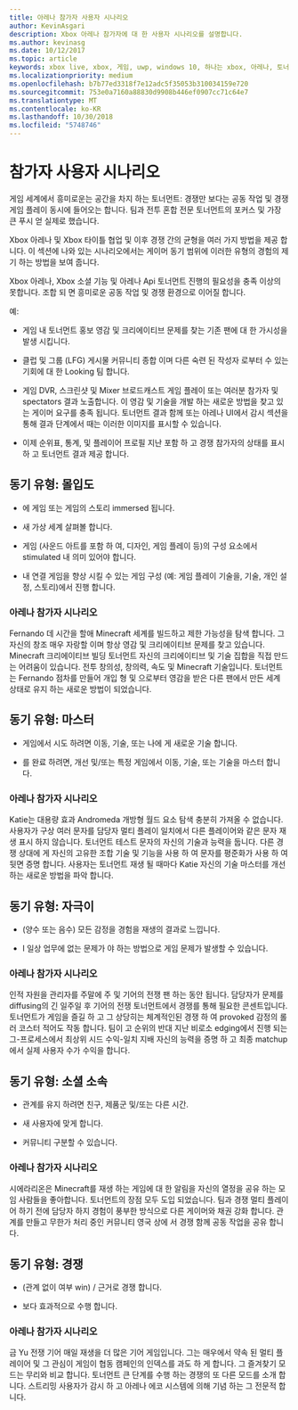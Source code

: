 ```yaml
---
title: 아레나 참가자 사용자 시나리오
author: KevinAsgari
description: Xbox 아레나 참가자에 대 한 사용자 시나리오를 설명합니다.
ms.author: kevinasg
ms.date: 10/12/2017
ms.topic: article
keywords: xbox live, xbox, 게임, uwp, windows 10, 하나는 xbox, 아레나, 토너먼트, ux
ms.localizationpriority: medium
ms.openlocfilehash: b7b77ed3318f7e12adc5f35053b310034159e720
ms.sourcegitcommit: 753e0a7160a88830d9908b446ef0907cc71c64e7
ms.translationtype: MT
ms.contentlocale: ko-KR
ms.lasthandoff: 10/30/2018
ms.locfileid: "5748746"
---
```

# <a name="participant-user-scenarios"></a>참가자 사용자 시나리오

게임 세계에서 흥미로운는 공간을 차지 하는 토너먼트: 경쟁만 보다는 공동 작업 및 경쟁 게임 플레이 동시에 들어오는 합니다. 팀과 전투 혼합 전문 토너먼트의 포커스 및 가장 큰 푸시 얻 실제로 했습니다.

Xbox 아레나 및 Xbox 타이틀 협업 및 이후 경쟁 간의 균형을 여러 가지 방법을 제공 합니다. 이 섹션에 나와 있는 시나리오에서는 게이머 동기 범위에 이러한 유형의 경험의 제기 하는 방법을 보여 줍니다.

Xbox 아레나, Xbox 소셜 기능 및 아레나 Api 토너먼트 진행의 필요성을 충족 이상의 못합니다. 조합 되 면 흥미로운 공동 작업 및 경쟁 환경으로 이어질 합니다.

예:

* 게임 내 토너먼트 홍보 영감 및 크리에이티브 문제를 찾는 기존 팬에 대 한 가시성을 발생 시킵니다.

* 클럽 및 그룹 (LFG) 게시물 커뮤니티 종합 이며 다른 숙련 된 작성자 로부터 수 있는 기회에 대 한 Looking 팀 합니다.

* 게임 DVR, 스크린샷 및 Mixer 브로드캐스트 게임 플레이 또는 여러분 참가자 및 spectators 결과 노출합니다. 이 영감 및 기술을 개발 하는 새로운 방법을 찾고 있는 게이머 요구를 충족 됩니다. 토너먼트 결과 함께 또는 아레나 UI에서 감시 섹션을 통해 결과 단계에서 때는 이러한 이미지를 표시할 수 있습니다.

* 이제 순위표, 통계, 및 플레이어 프로필 지난 포함 하 고 경쟁 참가자의 상태를 표시 하 고 토너먼트 결과 제공 합니다.

## <a name="motivation-type-immersion"></a>동기 유형: 몰입도

* 에 게임 또는 게임의 스토리 immersed 됩니다.

* 새 가상 세계 살펴볼 합니다.

* 게임 (사운드 아트를 포함 하 여, 디자인, 게임 플레이 등)의 구성 요소에서 stimulated 내 의미 있어야 합니다.

* 내 연결 게임을 향상 시킬 수 있는 게임 구성 (예: 게임 플레이 기술을, 기술, 개인 설정, 스토리)에서 진행 합니다.

### <a name="arena-participant-scenario"></a>아레나 참가자 시나리오

Fernando 데 시간을 할애 Minecraft 세계를 빌드하고 제한 가능성을 탐색 합니다. 그 자신의 창조 매우 자랑할 이며 항상 영감 및 크리에이티브 문제를 찾고 있습니다. Minecraft 크리에이티브 빌딩 토너먼트 자신의 크리에이티브 및 기술 집합을 직접 만드는 어려움이 있습니다. 전투 창의성, 창의력, 속도 및 Minecraft 기술입니다. 토너먼트는 Fernando 점차를 만들어 개입 형 및 으로부터 영감을 받은 다른 팬에서 만든 세계 상태로 유지 하는 새로운 방법이 되었습니다.

## <a name="motivation-type-mastery"></a>동기 유형: 마스터

* 게임에서 시도 하려면 이동, 기술, 또는 나에 게 새로운 기술 합니다.

* 를 완료 하려면, 개선 및/또는 특정 게임에서 이동, 기술, 또는 기술을 마스터 합니다.

### <a name="arena-participant-scenario"></a>아레나 참가자 시나리오

Katie는 대용량 효과 Andromeda 개방형 월드 요소 탐색 충분히 가져올 수 없습니다. 사용자가 구상 여러 문자를 담당자 멀티 플레이 일치에서 다른 플레이어와 같은 문자 재생 표시 하지 않습니다. 토너먼트 테스트 문자의 자신의 기술과 능력을 둡니다. 다른 경쟁 상대에 게 자신의 고유한 조합 기술 및 기능을 사용 하 여 문자를 평준화가 사용 하 여 뒷면 증명 합니다. 사용자는 토너먼트 재생 될 때마다 Katie 자신의 기술 마스터를 개선 하는 새로운 방법을 파악 합니다.

## <a name="motivation-type-stimulation"></a>동기 유형: 자극이

* (양수 또는 음수) 모든 감정을 경험을 재생의 결과로 느낍니다.

* I 일상 업무에 없는 문제가 야 하는 방법으로 게임 문제가 발생할 수 있습니다.

### <a name="arena-participant-scenario"></a>아레나 참가자 시나리오

인적 자원을 관리자를 주말에 주 및 기어의 전쟁 팬 하는 동안 됩니다. 담당자가 문제를 diffusing의 긴 일주일 후 기어의 전쟁 토너먼트에서 경쟁를 통해 필요한 콘센트입니다. 토너먼트가 게임을 즐길 하 고 그 상당히는 체계적인된 경쟁 하 여 provoked 감정의 롤러 코스터 적어도 작동 합니다. 팀이 고 순위의 반대 지난 비로소 edging에서 진행 되는 그-프로세스에서 최상위 시드 수익-일치 지배 자신의 능력을 증명 하 고 최종 matchup에서 실제 사용자 수가 수익을 합니다.

## <a name="motivation-type-social-affiliation"></a>동기 유형: 소셜 소속

* 관계를 유지 하려면 친구, 제품군 및/또는 다른 시간.

* 새 사용자에 맞게 합니다.

* 커뮤니티 구분할 수 있습니다.

### <a name="arena-participant-scenario"></a>아레나 참가자 시나리오

시에라리온은 Minecraft를 재생 하는 게임에 대 한 알림을 자신의 열정을 공유 하는 모임 사람들을 좋아합니다. 토너먼트의 장점 모두 도입 되었습니다. 팀과 경쟁 멀티 플레이어 하기 전에 담당자 하지 경험이 풍부한 방식으로 다른 게이머와 채권 강화 합니다. 관계를 만들고 무한가 처리 중인 커뮤니티 영국 상에 서 경쟁 함께 공동 작업을 공유 합니다.

## <a name="motivation-type-competition"></a>동기 유형: 경쟁

* (관계 없이 여부 win) / 근거로 경쟁 합니다.

* 보다 효과적으로 수행 합니다.

### <a name="arena-participant-scenario"></a>아레나 참가자 시나리오

금 Yu 전쟁 기어 매일 재생을 더 많은 기어 게임입니다. 그는 매우에서 약속 된 멀티 플레이어 및 그 관심이 게임이 협동 캠페인의 인덱스를 과도 하 게 합니다. 그 즐겨찾기 모드는 무리와 비교 합니다. 토너먼트 큰 단계를 수행 하는 경쟁의 또 다른 모드를 소개 합니다. 스트리밍 사용자가 감시 하 고 아레나 에코 시스템에 의해 기념 하는 그 전문적 합니다.
